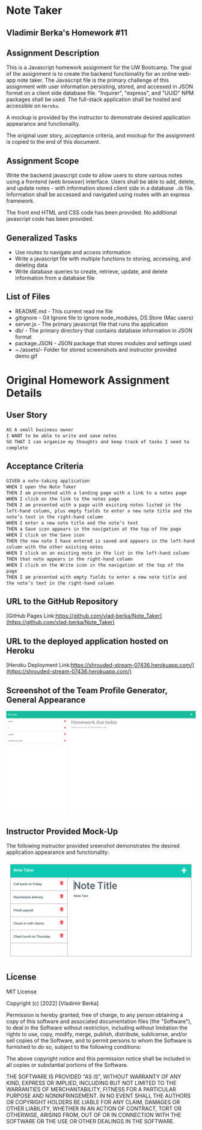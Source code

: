# Note Taker
## Vladimir Berka's Homework #11

## Assignment Description
This is a Javascript homework assignment for the UW Bootcamp. The goal of the assignment is to create the backend functionality for an online web-app note taker. The Javascript file is the primary challenge of this assignment with user information persisting, stored, and accessed in JSON format on a client side database file. "Inquirer", "express", and "UUID" NPM packages shall be used. The full-stack application shall be hosted and accessible on `Heroku`.

A mockup is provided by the instructor to demonstrate desired application appearance and functionality.

The original user story, acceptance criteria, and mockup for the assignment is copied to the end of this document.

## Assignment Scope
Write the backend javascript code to allow users to store various notes using a frontend (web browser) interface. Users shall be able to add, delete, and update notes - with information stored client side in a database `.db` file. Information shall be accessed and navigated using routes with an express framework.

The front end HTML and CSS code has been provided.
No additional javascript code has been provided.

## Generalized Tasks
- Use routes to navigate and access information
- Write a javascript file with multiple functions to storing, accessing, and deleting data
- Write database queries to create, retrieve, update, and delete information from a database file

## List of Files
* README.md - This current read me file
* gitignore - Git Ignore file to ignore node_modules, DS.Store (Mac users)
* server.js - The primary javascript file that runs the application
* db/ - The primary directory that contains database information in JSON format
* package.JSON - JSON package that stores modules and settings used
* ~./assets/- Folder for stored screenshots and instructor provided demo.gif

# Original Homework Assignment Details

## User Story

```
AS A small business owner
I WANT to be able to write and save notes
SO THAT I can organize my thoughts and keep track of tasks I need to complete
```

## Acceptance Criteria

```
GIVEN a note-taking application
WHEN I open the Note Taker
THEN I am presented with a landing page with a link to a notes page
WHEN I click on the link to the notes page
THEN I am presented with a page with existing notes listed in the left-hand column, plus empty fields to enter a new note title and the note’s text in the right-hand column
WHEN I enter a new note title and the note’s text
THEN a Save icon appears in the navigation at the top of the page
WHEN I click on the Save icon
THEN the new note I have entered is saved and appears in the left-hand column with the other existing notes
WHEN I click on an existing note in the list in the left-hand column
THEN that note appears in the right-hand column
WHEN I click on the Write icon in the navigation at the top of the page
THEN I am presented with empty fields to enter a new note title and the note’s text in the right-hand column
```

## URL to the GitHub Repository

[GitHub Pages Link:https://github.com/vlad-berka/Note_Taker](https://github.com/vlad-berka/Note_Taker)

## URL to the deployed application hosted on Heroku

[Heroku Deployment Link:https://shrouded-stream-07436.herokuapp.com/](https://shrouded-stream-07436.herokuapp.com/)

## Screenshot of the Team Profile Generator, General Appearance

![Vladimir Berka's Note Taker Screenshot, Front End](./assets/Note_Taker_ScreenShot.png "Note Taker, Screenshot, Front End")

## Instructor Provided Mock-Up

The following instructor provided sreenshot demonstrates the desired application appearance and functionality:

![Existing notes are listed in the left-hand column with empty fields on the right-hand side for the new note’s title and text.](./Assets/11-express-homework-demo-01.png)

## License
MIT License

Copyright (c) [2022] [Vladimir Berka]

Permission is hereby granted, free of charge, to any person obtaining a copy
of this software and associated documentation files (the "Software"), to deal
in the Software without restriction, including without limitation the rights
to use, copy, modify, merge, publish, distribute, sublicense, and/or sell
copies of the Software, and to permit persons to whom the Software is
furnished to do so, subject to the following conditions:

The above copyright notice and this permission notice shall be included in all
copies or substantial portions of the Software.

THE SOFTWARE IS PROVIDED "AS IS", WITHOUT WARRANTY OF ANY KIND, EXPRESS OR
IMPLIED, INCLUDING BUT NOT LIMITED TO THE WARRANTIES OF MERCHANTABILITY,
FITNESS FOR A PARTICULAR PURPOSE AND NONINFRINGEMENT. IN NO EVENT SHALL THE
AUTHORS OR COPYRIGHT HOLDERS BE LIABLE FOR ANY CLAIM, DAMAGES OR OTHER
LIABILITY, WHETHER IN AN ACTION OF CONTRACT, TORT OR OTHERWISE, ARISING FROM,
OUT OF OR IN CONNECTION WITH THE SOFTWARE OR THE USE OR OTHER DEALINGS IN THE
SOFTWARE.